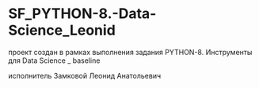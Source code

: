 # SF_PYTHON-8.-Data-Science_Leonid
проект создан в рамках выполнения задания PYTHON-8. Инструменты для Data Science _ baseline

исполнитель Замковой Леонид Анатольевич
